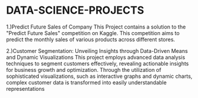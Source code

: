 # DATA-SCIENCE-PROJECTS

1.)Predict Future Sales of  Company
This Project contains a solution to the "Predict Future Sales" competition on Kaggle. This competition aims to predict the monthly sales of various products across different stores.

2.)Customer Segmentation: Unveiling Insights through Data-Driven Means and Dynamic Visualizations
This project employs advanced data analysis techniques to segment customers effectively, revealing actionable insights for business growth and optimization. Through the utilization of sophisticated visualizations, such as interactive graphs and dynamic charts, complex customer data is transformed into easily understandable representations
